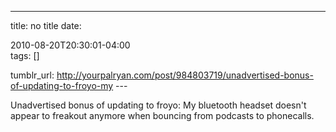 ---
title: no title
date:

 2010-08-20T20:30:01-04:00  
tags:  []

tumblr_url:
http://yourpalryan.com/post/984803719/unadvertised-bonus-of-updating-to-froyo-my
\-\--

Unadvertised bonus of updating to froyo: My bluetooth headset doesn't
appear to freakout anymore when bouncing from podcasts to phonecalls.

